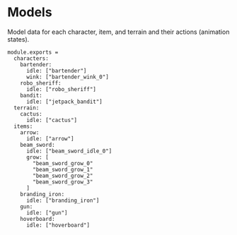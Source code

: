 Models
======

Model data for each character, item, and terrain
and their actions (animation states).

    module.exports =
      characters:
        bartender:
          idle: ["bartender"]
          wink: ["bartender_wink_0"]
        robo_sheriff:
          idle: ["robo_sheriff"]
        bandit:
          idle: ["jetpack_bandit"]
      terrain:
        cactus:
          idle: ["cactus"]
      items:
        arrow:
          idle: ["arrow"]
        beam_sword:
          idle: ["beam_sword_idle_0"]
          grow: [
            "beam_sword_grow_0"
            "beam_sword_grow_1"
            "beam_sword_grow_2"
            "beam_sword_grow_3"
          ]
        branding_iron:
          idle: ["branding_iron"]
        gun:
          idle: ["gun"]
        hoverboard:
          idle: ["hoverboard"]
